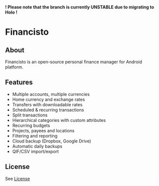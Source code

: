 **! Please note that the branch is currently UNSTABLE due to migrating to Holo !**

# Financisto

## About

Financisto is an open-source personal finance manager for Android platform.

## Features

- Multiple accounts, multiple currencies 
- Home currency and exchange rates
- Transfers with downloadable rates
- Scheduled & recurring transactions
- Split transactions
- Hierarchical categories with custom attributes
- Recurring budgets
- Projects, payees and locations
- Filtering and reporting
- Cloud backup (Dropbox, Google Drive)
- Automatic daily backups
- QIF/CSV import/export

## License

See [License](license.txt)
